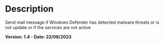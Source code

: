 # Description
Send mail message if Windows Defender has detected malware threats or is not update or if the services are not active

**Version: 1.4 - Date: 22/08/2023**
